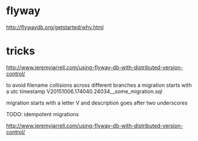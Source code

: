 
flyway
========

http://flywaydb.org/getstarted/why.html

tricks
=========

http://www.jeremyjarrell.com/using-flyway-db-with-distributed-version-control/

to avoid filename collisions across different branches
a migration starts with a utc timestamp
V20151006.174040.24034__some_migration.sql

migration starts with a letter V and description goes after two underscores

TODO: idempotent migrations


http://www.jeremyjarrell.com/using-flyway-db-with-distributed-version-control/


